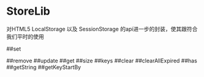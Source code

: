# StoreLib
对HTML5 LocalStorage 以及 SessionStorage 的api进一步的封装，使其跟符合我们平时的使用

##set

##remove
##update
##get
##size
##keys
##clear
##clearAllExpired
##has
##getString
##getKeyStartBy








